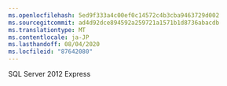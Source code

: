 ```yaml
---
ms.openlocfilehash: 5ed9f333a4c00ef0c14572c4b3cba9463729d002
ms.sourcegitcommit: ad4d92dce894592a259721a1571b1d8736abacdb
ms.translationtype: MT
ms.contentlocale: ja-JP
ms.lasthandoff: 08/04/2020
ms.locfileid: "87642080"
---
```

SQL Server 2012 Express
